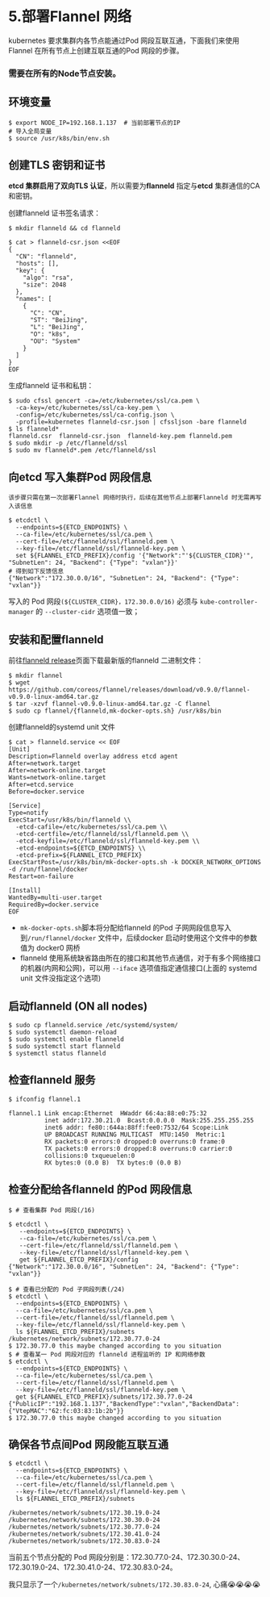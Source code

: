 # 5.部署Flannel 网络

kubernetes 要求集群内各节点能通过Pod 网段互联互通，下面我们来使用Flannel 在所有节点上创建互联互通的Pod 网段的步骤。

### 需要在所有的Node节点安装。

## 环境变量

```
$ export NODE_IP=192.168.1.137  # 当前部署节点的IP
# 导入全局变量
$ source /usr/k8s/bin/env.sh
```

## 创建TLS 密钥和证书

**etcd 集群启用了双向TLS 认证**，所以需要为**flanneld** 指定与**etcd** 集群通信的CA 和密钥。

创建flanneld 证书签名请求：

```
$ mkdir flanneld && cd flanneld

$ cat > flanneld-csr.json <<EOF
{
  "CN": "flanneld",
  "hosts": [],
  "key": {
    "algo": "rsa",
    "size": 2048
  },
  "names": [
    {
      "C": "CN",
      "ST": "BeiJing",
      "L": "BeiJing",
      "O": "k8s",
      "OU": "System"
    }
  ]
}
EOF
```

生成flanneld 证书和私钥：

```
$ sudo cfssl gencert -ca=/etc/kubernetes/ssl/ca.pem \
  -ca-key=/etc/kubernetes/ssl/ca-key.pem \
  -config=/etc/kubernetes/ssl/ca-config.json \
  -profile=kubernetes flanneld-csr.json | cfssljson -bare flanneld
$ ls flanneld*
flanneld.csr  flanneld-csr.json  flanneld-key.pem flanneld.pem
$ sudo mkdir -p /etc/flanneld/ssl
$ sudo mv flanneld*.pem /etc/flanneld/ssl
```

## 向etcd 写入集群Pod 网段信息

```
该步骤只需在第一次部署Flannel 网络时执行，后续在其他节点上部署Flanneld 时无需再写入该信息
```

```
$ etcdctl \
  --endpoints=${ETCD_ENDPOINTS} \
  --ca-file=/etc/kubernetes/ssl/ca.pem \
  --cert-file=/etc/flanneld/ssl/flanneld.pem \
  --key-file=/etc/flanneld/ssl/flanneld-key.pem \
  set ${FLANNEL_ETCD_PREFIX}/config '{"Network":"'${CLUSTER_CIDR}'", "SubnetLen": 24, "Backend": {"Type": "vxlan"}}'
# 得到如下反馈信息
{"Network":"172.30.0.0/16", "SubnetLen": 24, "Backend": {"Type": "vxlan"}}
```

写入的 Pod 网段`(${CLUSTER_CIDR}，172.30.0.0/16)` 必须与 `kube-controller-manager` 的 `--cluster-cidr` 选项值一致；

## 安装和配置flanneld

前往[flanneld release](https://github.com/coreos/flannel/releases)页面下载最新版的flanneld 二进制文件：

```
$ mkdir flannel
$ wget https://github.com/coreos/flannel/releases/download/v0.9.0/flannel-v0.9.0-linux-amd64.tar.gz
$ tar -xzvf flannel-v0.9.0-linux-amd64.tar.gz -C flannel
$ sudo cp flannel/{flanneld,mk-docker-opts.sh} /usr/k8s/bin
```

创建flanneld的systemd unit 文件

```
$ cat > flanneld.service << EOF
[Unit]
Description=Flanneld overlay address etcd agent
After=network.target
After=network-online.target
Wants=network-online.target
After=etcd.service
Before=docker.service

[Service]
Type=notify
ExecStart=/usr/k8s/bin/flanneld \\
  -etcd-cafile=/etc/kubernetes/ssl/ca.pem \\
  -etcd-certfile=/etc/flanneld/ssl/flanneld.pem \\
  -etcd-keyfile=/etc/flanneld/ssl/flanneld-key.pem \\
  -etcd-endpoints=${ETCD_ENDPOINTS} \\
  -etcd-prefix=${FLANNEL_ETCD_PREFIX}
ExecStartPost=/usr/k8s/bin/mk-docker-opts.sh -k DOCKER_NETWORK_OPTIONS -d /run/flannel/docker
Restart=on-failure

[Install]
WantedBy=multi-user.target
RequiredBy=docker.service
EOF
```

* `mk-docker-opts.sh`脚本将分配给flanneld 的Pod 子网网段信息写入到`/run/flannel/docker` 文件中，后续docker 启动时使用这个文件中的参数值为 docker0 网桥
* flanneld 使用系统缺省路由所在的接口和其他节点通信，对于有多个网络接口的机器(内网和公网)，可以用 `--iface` 选项值指定通信接口(上面的 systemd unit 文件没指定这个选项)

## 启动flanneld (ON all nodes)

```
$ sudo cp flanneld.service /etc/systemd/system/
$ sudo systemctl daemon-reload
$ sudo systemctl enable flanneld
$ sudo systemctl start flanneld
$ systemctl status flanneld
```
## 检查flanneld 服务

```
$ ifconfig flannel.1

flannel.1 Link encap:Ethernet  HWaddr 66:4a:88:e0:75:32
          inet addr:172.30.21.0  Bcast:0.0.0.0  Mask:255.255.255.255
          inet6 addr: fe80::644a:88ff:fee0:7532/64 Scope:Link
          UP BROADCAST RUNNING MULTICAST  MTU:1450  Metric:1
          RX packets:0 errors:0 dropped:0 overruns:0 frame:0
          TX packets:0 errors:0 dropped:8 overruns:0 carrier:0
          collisions:0 txqueuelen:0
          RX bytes:0 (0.0 B)  TX bytes:0 (0.0 B)
```

## 检查分配给各flanneld 的Pod 网段信息

```
$ # 查看集群 Pod 网段(/16)

$ etcdctl \
   --endpoints=${ETCD_ENDPOINTS} \
   --ca-file=/etc/kubernetes/ssl/ca.pem \
   --cert-file=/etc/flanneld/ssl/flanneld.pem \
   --key-file=/etc/flanneld/ssl/flanneld-key.pem \
   get ${FLANNEL_ETCD_PREFIX}/config
{"Network":"172.30.0.0/16", "SubnetLen": 24, "Backend": {"Type": "vxlan"}}

$ # 查看已分配的 Pod 子网段列表(/24)
$ etcdctl \
  --endpoints=${ETCD_ENDPOINTS} \
  --ca-file=/etc/kubernetes/ssl/ca.pem \
  --cert-file=/etc/flanneld/ssl/flanneld.pem \
  --key-file=/etc/flanneld/ssl/flanneld-key.pem \
  ls ${FLANNEL_ETCD_PREFIX}/subnets
/kubernetes/network/subnets/172.30.77.0-24
$ 172.30.77.0 this maybe changed according to you situation
$ # 查看某一 Pod 网段对应的 flanneld 进程监听的 IP 和网络参数
$ etcdctl \
  --endpoints=${ETCD_ENDPOINTS} \
  --ca-file=/etc/kubernetes/ssl/ca.pem \
  --cert-file=/etc/flanneld/ssl/flanneld.pem \
  --key-file=/etc/flanneld/ssl/flanneld-key.pem \
  get ${FLANNEL_ETCD_PREFIX}/subnets/172.30.77.0-24  
{"PublicIP":"192.168.1.137","BackendType":"vxlan","BackendData":{"VtepMAC":"62:fc:03:83:1b:2b"}}
$ 172.30.77.0 this maybe changed according to you situation
```

## 确保各节点间Pod 网段能互联互通

```
$ etcdctl \
  --endpoints=${ETCD_ENDPOINTS} \
  --ca-file=/etc/kubernetes/ssl/ca.pem \
  --cert-file=/etc/flanneld/ssl/flanneld.pem \
  --key-file=/etc/flanneld/ssl/flanneld-key.pem \
  ls ${FLANNEL_ETCD_PREFIX}/subnets
  
/kubernetes/network/subnets/172.30.19.0-24
/kubernetes/network/subnets/172.30.30.0-24
/kubernetes/network/subnets/172.30.77.0-24
/kubernetes/network/subnets/172.30.41.0-24
/kubernetes/network/subnets/172.30.83.0-24
```
当前五个节点分配的 Pod 网段分别是：172.30.77.0-24、172.30.30.0-24、172.30.19.0-24、172.30.41.0-24、172.30.83.0-24。

我只显示了一个`/kubernetes/network/subnets/172.30.83.0-24`, 心痛😭😭😭😭




